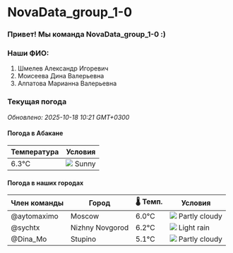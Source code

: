 # NovaData_group_1-0
### Привет! Мы команда NovaData_group_1-0 :)

### Наши ФИО:
1. Шмелев Александр Игоревич
2. Моисеева Дина Валерьевна
3. Алпатова Марианна Валерьевна

### Текущая погода
<!-- WEATHER:START -->
_Обновлено: 2025-10-18 10:21 GMT+0300_

#### Погода в Абакане

| Температура | Условия |
|-------------|----------|
| 6.3°C     | ![](https://cdn.weatherapi.com/weather/64x64/day/113.png) Sunny |

#### Погода в наших городах

| Член команды  | Город               | 🌡️ Темп.  | Условия          |
|---------------|---------------------|-----------|--------------------|
| @aytomaximo    | Moscow              |    6.0°C | ![](https://cdn.weatherapi.com/weather/64x64/day/116.png) Partly cloudy |
| @sychtx        | Nizhny Novgorod     |    6.2°C | ![](https://cdn.weatherapi.com/weather/64x64/day/296.png) Light rain   |
| @Dina_Mo       | Stupino             |    5.1°C | ![](https://cdn.weatherapi.com/weather/64x64/day/116.png) Partly cloudy |

<!-- WEATHER:END -->
